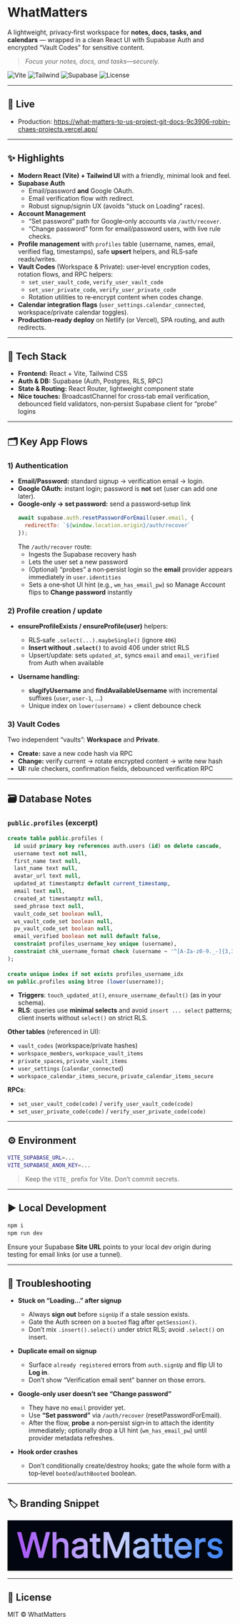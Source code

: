 # WhatMatters

A lightweight, privacy‑first workspace for **notes, docs, tasks, and calendars** — wrapped in a clean React UI with Supabase Auth and encrypted “Vault Codes” for sensitive content.

> _Focus your notes, docs, and tasks—securely._

<p align="left">
  <img alt="Vite" src="https://img.shields.io/badge/Vite-React-646CFF?logo=vite&logoColor=white" />
  <img alt="Tailwind" src="https://img.shields.io/badge/Styled%20with-Tailwind-38B2AC?logo=tailwindcss&logoColor=white" />
  <img alt="Supabase" src="https://img.shields.io/badge/Backend-Supabase-3ECF8E?logo=supabase&logoColor=white" />
  <img alt="License" src="https://img.shields.io/badge/License-MIT-000?logo=opensourceinitiative&logoColor=white" />
</p>

---

## 🔗 Live

- Production: https://what-matters-to-us-project-git-docs-9c3906-robin-chaes-projects.vercel.app/

---

## ✨ Highlights

- **Modern React (Vite) + Tailwind UI** with a friendly, minimal look and feel.
- **Supabase Auth**
  - Email/password **and** Google OAuth.
  - Email verification flow with redirect.
  - Robust signup/signin UX (avoids “stuck on Loading” races).
- **Account Management**
  - “Set password” path for Google‑only accounts via `/auth/recover`.
  - “Change password” form for email/password users, with live rule checks.
- **Profile management** with `profiles` table (username, names, email, verified flag, timestamps), safe **upsert** helpers, and RLS‑safe reads/writes.
- **Vault Codes** (Workspace & Private): user‑level encryption codes, rotation flows, and RPC helpers:
  - `set_user_vault_code`, `verify_user_vault_code`
  - `set_user_private_code`, `verify_user_private_code`
  - Rotation utilities to re‑encrypt content when codes change.
- **Calendar integration flags** (`user_settings.calendar_connected`, workspace/private calendar toggles).
- **Production‑ready deploy** on Netlify (or Vercel), SPA routing, and auth redirects.

---

## 🧱 Tech Stack

- **Frontend:** React + Vite, Tailwind CSS  
- **Auth & DB:** Supabase (Auth, Postgres, RLS, RPC)  
- **State & Routing:** React Router, lightweight component state  
- **Nice touches:** BroadcastChannel for cross‑tab email verification, debounced field validators, non‑persist Supabase client for “probe” logins

---

## 🗂️ Key App Flows

### 1) Authentication

- **Email/Password:** standard signup → verification email → login.  
- **Google OAuth:** instant login; password is **not** set (user can add one later).  
- **Google‑only → set password:** send a password‑setup link  
  ```js
  await supabase.auth.resetPasswordForEmail(user.email, {
    redirectTo: `${window.location.origin}/auth/recover`
  });
  ```
  The `/auth/recover` route:
  - Ingests the Supabase recovery hash
  - Lets the user set a new password
  - (Optional) “probes” a non‑persist login so the **email** provider appears immediately in `user.identities`
  - Sets a one‑shot UI hint (e.g., `wm_has_email_pw`) so Manage Account flips to **Change password** instantly

### 2) Profile creation / update

- **ensureProfileExists / ensureProfile(user)** helpers:
  - RLS‑safe `.select(...).maybeSingle()` (ignore `406`)
  - **Insert without `.select()`** to avoid 406 under strict RLS
  - Upsert/update: sets `updated_at`, syncs `email` and `email_verified` from Auth when available

- **Username handling:**
  - **slugifyUsername** and **findAvailableUsername** with incremental suffixes (`user`, `user-1`, …)
  - Unique index on `lower(username)` + client debounce check

### 3) Vault Codes

Two independent “vaults”: **Workspace** and **Private**.

- **Create:** save a new code hash via RPC  
- **Change:** verify current → rotate encrypted content → write new hash  
- **UI:** rule checkers, confirmation fields, debounced verification RPC

---

## 🗃️ Database Notes

### `public.profiles` (excerpt)

```sql
create table public.profiles (
  id uuid primary key references auth.users (id) on delete cascade,
  username text not null,
  first_name text null,
  last_name text null,
  avatar_url text null,
  updated_at timestamptz default current_timestamp,
  email text null,
  created_at timestamptz null,
  seed_phrase text null,
  vault_code_set boolean null,
  ws_vault_code_set boolean null,
  pv_vault_code_set boolean null,
  email_verified boolean not null default false,
  constraint profiles_username_key unique (username),
  constraint chk_username_format check (username ~ '^[A-Za-z0-9._-]{3,32}$')
);

create unique index if not exists profiles_username_idx
on public.profiles using btree (lower(username));
```

- **Triggers**: `touch_updated_at()`, `ensure_username_default()` (as in your schema).  
- **RLS**: queries use **minimal selects** and avoid `insert ... select` patterns; client inserts without `select()` on strict RLS.

**Other tables** (referenced in UI):
- `vault_codes` (workspace/private hashes)
- `workspace_members`, `workspace_vault_items`
- `private_spaces`, `private_vault_items`
- `user_settings` (`calendar_connected`)
- `workspace_calendar_items_secure`, `private_calendar_items_secure`

**RPCs**:
- `set_user_vault_code(code)` / `verify_user_vault_code(code)`
- `set_user_private_code(code)` / `verify_user_private_code(code)`

---

## ⚙️ Environment

```bash
VITE_SUPABASE_URL=...
VITE_SUPABASE_ANON_KEY=...
```

> Keep the `VITE_` prefix for Vite. Don’t commit secrets.

---

## ▶️ Local Development

```bash
npm i
npm run dev
```

Ensure your Supabase **Site URL** points to your local dev origin during testing for email links (or use a tunnel).

---

## 🧪 Troubleshooting

- **Stuck on “Loading…” after signup**  
  - Always **sign out** before `signUp` if a stale session exists.  
  - Gate the Auth screen on a `booted` flag after `getSession()`.  
  - Don’t mix `.insert().select()` under strict RLS; avoid `.select()` on insert.

- **Duplicate email on signup**  
  - Surface `already registered` errors from `auth.signUp` and flip UI to **Log in**.  
  - Don’t show “Verification email sent” banner on those errors.

- **Google‑only user doesn’t see “Change password”**  
  - They have no `email` provider yet.  
  - Use **“Set password”** via `/auth/recover` (resetPasswordForEmail).  
  - After the flow, **probe** a non‑persist sign‑in to attach the identity immediately; optionally drop a UI hint (`wm_has_email_pw`) until provider metadata refreshes.

- **Hook order crashes**  
  - Don’t conditionally create/destroy hooks; gate the whole form with a top‑level `booted`/`authBooted` boolean.

---

## 🏷️ Branding Snippet

![WhatMatters](docs/banner.png)

---

## 📄 License

MIT © WhatMatters
